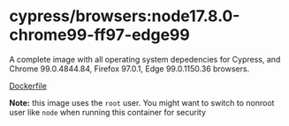 <!--
WARNING: this file was autogenerated by generate-browser-image.js using

    yarn add:browser -- 17.8.0 --chrome=99.0.4844.84 --firefox=97.0.1 --edge=99.0.1150.36
-->

# cypress/browsers:node17.8.0-chrome99-ff97-edge99

A complete image with all operating system depedencies for Cypress, and Chrome 99.0.4844.84, Firefox 97.0.1, Edge 99.0.1150.36 browsers.

[Dockerfile](Dockerfile)

**Note:** this image uses the `root` user. You might want to switch to nonroot user like `node` when running this container for security

